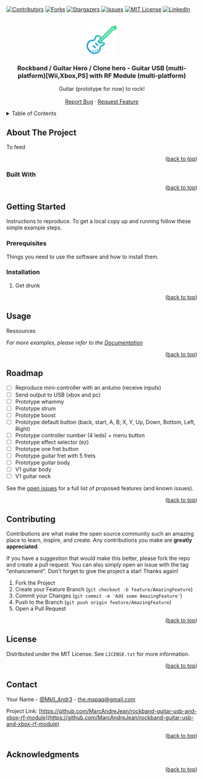 <div id="top"></div>

<!-- PROJECT SHIELDS -->
[![Contributors][contributors-shield]][contributors-url]
[![Forks][forks-shield]][forks-url]
[![Stargazers][stars-shield]][stars-url]
[![Issues][issues-shield]][issues-url]
[![MIT License][license-shield]][license-url]
[![LinkedIn][linkedin-shield]][linkedin-url]



<!-- PROJECT LOGO -->
<br />
<div align="center">
  <a href="https://github.com/othneildrew/Best-README-Template">
    <img src="images/logo.png" alt="Logo" width="80" height="80">
  </a>

  <h3 align="center">Rockband / Guitar Hero / Clone hero - Guitar USB (multi-platform)[Wii,Xbox,PS] with RF Module (multi-platform)</h3>

  <p align="center">
    Guitar (prototype for now) to rock!
    <br />
    <br />
    <a href="https://github.com/MarcAndreJean/rockband-guitar-usb-and-xbox-rf-module/issues">Report Bug</a>
    ·
    <a href="https://github.com/MarcAndreJean/rockband-guitar-usb-and-xbox-rf-module/issues">Request Feature</a>
  </p>
</div>



<!-- TABLE OF CONTENTS -->
<details>
  <summary>Table of Contents</summary>
  <ol>
    <li>
      <a href="#about-the-project">About The Project</a>
      <ul>
        <li><a href="#built-with">Built With</a></li>
      </ul>
    </li>
    <li>
      <a href="#getting-started">Getting Started</a>
      <ul>
        <li><a href="#prerequisites">Prerequisites</a></li>
        <li><a href="#installation">Installation</a></li>
      </ul>
    </li>
    <li><a href="#usage">Usage</a></li>
    <li><a href="#roadmap">Roadmap</a></li>
    <li><a href="#contributing">Contributing</a></li>
    <li><a href="#license">License</a></li>
    <li><a href="#contact">Contact</a></li>
    <li><a href="#acknowledgments">Acknowledgments</a></li>
  </ol>
</details>



<!-- ABOUT THE PROJECT -->
## About The Project

<!--[![Product Name Screen Shot][product-screenshot]](https://example.com)-->

To feed

<p align="right">(<a href="#top">back to top</a>)</p>



### Built With

<!-- * [![Next][Next.js]][Next-url] -->

<p align="right">(<a href="#top">back to top</a>)</p>



<!-- GETTING STARTED -->
## Getting Started

Instructions to reproduce.
To get a local copy up and running follow these simple example steps.

### Prerequisites

Things you need to use the software and how to install them.

### Installation

1. Get drunk

<p align="right">(<a href="#top">back to top</a>)</p>



<!-- USAGE EXAMPLES -->
## Usage

Ressources

_For more examples, please refer to the [Documentation](https://www.google.com)_

<p align="right">(<a href="#top">back to top</a>)</p>



<!-- ROADMAP -->
## Roadmap

- [ ] Reproduce mini-controller with an arduino (receive inputs)
- [ ] Send output to USB (xbox and pc)
- [ ] Prototype whammy
- [ ] Prototype strum
- [ ] Prototype boost
- [ ] Prototype default button (back, start, A, B, X, Y, Up, Down, Bottom, Left, Right)
- [ ] Prototype controller number (4 leds) + menu button
- [ ] Prototype effect selector (ez)
- [ ] Prototype one fret button
- [ ] Prototype guitar fret with 5 frets
- [ ] Prototype guitar body
- [ ] V1 guitar body
- [ ] V1 guitar neck

See the [open issues](https://github.com/MarcAndreJean/rockband-guitar-usb-and-xbox-rf-module/issues) for a full list of proposed features (and known issues).

<p align="right">(<a href="#top">back to top</a>)</p>



<!-- CONTRIBUTING -->
## Contributing

Contributions are what make the open source community such an amazing place to learn, inspire, and create. Any contributions you make are **greatly appreciated**.

If you have a suggestion that would make this better, please fork the repo and create a pull request. You can also simply open an issue with the tag "enhancement".
Don't forget to give the project a star! Thanks again!

1. Fork the Project
2. Create your Feature Branch (`git checkout -b feature/AmazingFeature`)
3. Commit your Changes (`git commit -m 'Add some AmazingFeature'`)
4. Push to the Branch (`git push origin feature/AmazingFeature`)
5. Open a Pull Request

<p align="right">(<a href="#top">back to top</a>)</p>



<!-- LICENSE -->
## License

Distributed under the MIT License. See `LICENSE.txt` for more information.

<p align="right">(<a href="#top">back to top</a>)</p>



<!-- CONTACT -->
## Contact

Your Name - [@MkII_4ndr3](https://twitter.com/MkII_4ndr3) - the.mapaq@gmail.com

Project Link: [https://github.com/MarcAndreJean/rockband-guitar-usb-and-xbox-rf-module](https://github.com/MarcAndreJean/rockband-guitar-usb-and-xbox-rf-module)

<p align="right">(<a href="#top">back to top</a>)</p>



<!-- ACKNOWLEDGMENTS -->
## Acknowledgments

<!--* [Choose an Open Source License](https://choosealicense.com)-->

<p align="right">(<a href="#top">back to top</a>)</p>

<!-- MARKDOWN LINKS & IMAGES -->
<!-- https://www.markdownguide.org/basic-syntax/#reference-style-links -->
[contributors-shield]: https://img.shields.io/github/contributors/MarcAndreJean/rockband-guitar-usb-and-xbox-rf-module.svg?style=for-the-badge
[contributors-url]: https://github.com/MarcAndreJean/rockband-guitar-usb-and-xbox-rf-module/graphs/contributors
[forks-shield]: https://img.shields.io/MarcAndreJean/rockband-guitar-usb-and-xbox-rf-module.svg?style=for-the-badge
[forks-url]: https://github.com/MarcAndreJean/rockband-guitar-usb-and-xbox-rf-module/network/members
[stars-shield]: https://img.shields.io/github/stars/MarcAndreJean/rockband-guitar-usb-and-xbox-rf-module.svg?style=for-the-badge
[stars-url]: https://github.com/MarcAndreJean/rockband-guitar-usb-and-xbox-rf-module/stargazers
[issues-shield]: https://img.shields.io/github/issues/MarcAndreJean/rockband-guitar-usb-and-xbox-rf-module.svg?style=for-the-badge
[issues-url]: https://github.com/MarcAndreJean/rockband-guitar-usb-and-xbox-rf-module/issues
[license-shield]: https://img.shields.io/github/license/MarcAndreJean/rockband-guitar-usb-and-xbox-rf-module.svg?style=for-the-badge
[license-url]: https://github.com/MarcAndreJean/rockband-guitar-usb-and-xbox-rf-module/blob/master/LICENSE.txt
[linkedin-shield]: https://img.shields.io/badge/-LinkedIn-black.svg?style=for-the-badge&logo=linkedin&colorB=555
[linkedin-url]: https://www.linkedin.com/in/marc-andr%C3%A9-jean
[product-screenshot]: images/screenshot.png

